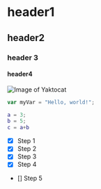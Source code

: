 # header1
## header2
### header 3
#### header4
![Image of Yaktocat](https://octodex.github.com/images/yaktocat.png)

``` javascript
var myVar = "Hello, world!";
```

``` Matlab
a = 3;
b = 5;
c = a+b
```
- [x] Step 1
- [x] Step 2
- [x] Step 3
- [x] Step 4
- [] Step 5
